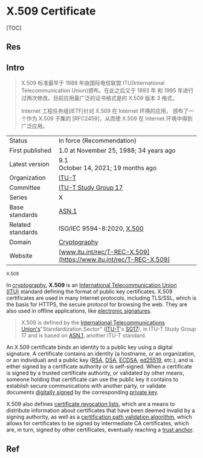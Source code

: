 # X.509 Certificate

[TOC]



## Res


## Intro
> X.509 标准最早于 1988 年由国际电信联盟 ITU(International Telecommunication Union)颁布。在此之后又于 1993 年 和 1995 年进行过两次修改。目前应用最广泛的证书格式是的 X.509 版本 3 格式。
> 
> Internet 工程任务组(IETF)针对 X.509 在 Internet 环境的应用， 颁布了一个作为 X.509 子集的 [RFC2459]，从而使 X.509 在 Internet 环境中得到广泛应用。

|   |   |
|---|---|
|Status|In force (Recommendation)|
|First published|1.0 at November 25, 1988; 34 years ago|
|Latest version|9.1  <br>October 14, 2021; 19 months ago|
|Organization|[ITU-T](https://en.wikipedia.org/wiki/ITU-T)|
|Committee|[ITU-T Study Group 17](https://en.wikipedia.org/wiki/ITU-T_Study_Group_17 "ITU-T Study Group 17")|
|Series|X|
|Base standards|[ASN.1](https://en.wikipedia.org/wiki/ASN.1 "ASN.1")|
|Related standards|ISO/IEC 9594-8:2020, [X.500](https://en.wikipedia.org/wiki/X.500 "X.500")|
|Domain|[Cryptography](https://en.wikipedia.org/wiki/Cryptography "Cryptography")|
|Website|[www.itu.int/rec/T-REC-X.509](https://www.itu.int/rec/T-REC-X.509)|
<small>X.509</small>


In [cryptography](https://en.wikipedia.org/wiki/Cryptography "Cryptography"), **X.509** is an [International Telecommunication Union (ITU)](https://en.wikipedia.org/wiki/International_Telecommunication_Union "International Telecommunication Union") standard defining the format of public key certificates. X.509 certificates are used in many Internet protocols, including TLS/SSL, which is the basis for HTTPS, the secure protocol for browsing the web. They are also used in offline applications, like [electronic signatures](https://en.wikipedia.org/wiki/Electronic_signature "Electronic signature").

> X.509 is defined by the [International Telecommunications Union's](https://en.wikipedia.org/wiki/International_Telecommunication_Union "International Telecommunication Union")"Standardization Sector" ([ITU-T](https://en.wikipedia.org/wiki/ITU-T "ITU-T")'s [SG17](https://en.wikipedia.org/wiki/ITU-T_Study_Group_17 "ITU-T Study Group 17")), in ITU-T Study Group 17 and is based on [ASN.1](https://en.wikipedia.org/wiki/Abstract_Syntax_Notation_One "Abstract Syntax Notation One"), another ITU-T standard.

An X.509 certificate binds an identity to a public key using a digital signature. A certificate contains an identity (a hostname, or an organization, or an individual) and a public key ([RSA](https://en.wikipedia.org/wiki/RSA_(cryptosystem) "RSA (cryptosystem)"), [DSA](https://en.wikipedia.org/wiki/DSA_(cryptography) "DSA (cryptography)"), [ECDSA](https://en.wikipedia.org/wiki/ECDSA "ECDSA"), [ed25519](https://en.wikipedia.org/wiki/Ed25519 "Ed25519"), etc.), and is either signed by a certificate authority or is self-signed. When a certificate is signed by a trusted certificate authority, or validated by other means, someone holding that certificate can use the public key it contains to establish secure communications with another party, or validate documents [digitally signed](https://en.wikipedia.org/wiki/Digital_signature "Digital signature") by the corresponding [private key](https://en.wikipedia.org/wiki/Private_key "Private key").

X.509 also defines [certificate revocation lists](https://en.wikipedia.org/wiki/Certificate_revocation_list "Certificate revocation list"), which are a means to distribute information about certificates that have been deemed invalid by a signing authority, as well as a [certification path validation algorithm](https://en.wikipedia.org/wiki/Certification_path_validation_algorithm "Certification path validation algorithm"), which allows for certificates to be signed by intermediate CA certificates, which are, in turn, signed by other certificates, eventually reaching a [trust anchor](https://en.wikipedia.org/wiki/Trust_anchor "Trust anchor").



## Ref
[X.509 | Wikipedia]: https://en.wikipedia.org/wiki/X.509

